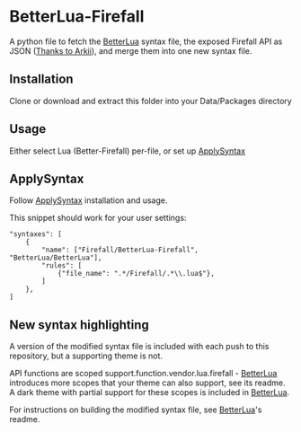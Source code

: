 BetterLua-Firefall
====

A python file to fetch the [BetterLua](https://github.com/Xuerian/Sublime-BetterLua) syntax file, the exposed Firefall API as JSON ([Thanks to Arkii](http://firefall.nyaasync.net/Apiii/live.php)), and merge them into one new syntax file.

Installation
----

Clone or download and extract this folder into your Data/Packages directory

Usage
----

Either select Lua (Better-Firefall) per-file, or set up [ApplySyntax](https://github.com/facelessuser/ApplySyntax)

ApplySyntax
----

Follow [ApplySyntax](https://github.com/facelessuser/ApplySyntax) installation and usage.

This snippet should work for your user settings:

    "syntaxes": [
        {
            "name": ["Firefall/BetterLua-Firefall", "BetterLua/BetterLua"],
            "rules": [
                {"file_name": ".*/Firefall/.*\\.lua$"},
            ]
        },
    ]

New syntax highlighting
----

A version of the modified syntax file is included with each push to this repository, but a supporting theme is not.

API functions are scoped support.function.vendor.lua.firefall - [BetterLua](https://github.com/Xuerian/Sublime-BetterLua) introduces more scopes that your theme can also support, see its readme. A dark theme with partial support for these scopes is included in [BetterLua](https://github.com/Xuerian/Sublime-BetterLua).

For instructions on building the modified syntax file, see [BetterLua](https://github.com/Xuerian/Sublime-BetterLua)'s readme.